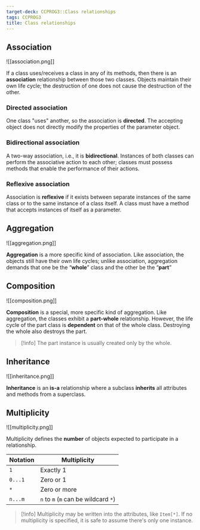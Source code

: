 ```yaml
---
target-deck: CCPROG3::Class relationships
tags: CCPROG3
title: Class relationships
---
```


## Association

![[association.png]]

If a class uses/receives a class in any of its methods, then there is an **association** relationship between those two classes. Objects maintain their own life cycle; the destruction of one does not cause the destruction of the other.

<!--ID: 1722921404974-->

### Directed association

One class "uses" another, so the association is **directed**. The accepting object does not directly modify the properties of the parameter object.

<!--ID: 1722921404978-->

### Bidirectional association

A two-way association, i.e., it is **bidirectional**. Instances of both classes can perform the associative action to each other; classes must possess methods that enable the performance of their actions.

<!--ID: 1722921404980-->

### Reflexive association

Association is **reflexive** if it exists between separate instances of the same class or to the same instance of a class itself. A class must have a method that accepts instances of itself as a parameter.

<!--ID: 1722921404982-->

## Aggregation

![[aggregation.png]]

**Aggregation** is a more specific kind of association. Like association, the objects still have their own life cycles; unlike association, aggregation demands that one be the “**whole**” class and the other be the “**part**”
<!--ID: 1722921404985-->

## Composition

![[composition.png]]

**Composition** is a special, more specific kind of aggregation. Like aggregation, the classes exhibit a **part-whole** relationship. However, the life cycle of the part class is **dependent** on that of the whole class. Destroying the whole also destroys the part.

>[!info] The part instance is usually created only by the whole.

<!--ID: 1722921404987-->

## Inheritance

![[inheritance.png]]

**Inheritance** is an **is-a** relationship where a subclass **inherits** all attributes and methods from a superclass.
<!--ID: 1722921404989-->

## Multiplicity

![[multiplicity.png]]

Multiplicity defines the **number** of objects expected to participate in a relationship.

| Notation | Multiplicity |
|---|---|
| `1` | Exactly 1 |
| `0...1` | Zero or 1 |
| `*` | Zero or more |
| `n...m` | `n` to `m` (`m` can be wildcard `*`) |

>[!info] Multiplicity may be written into the attributes, like `Item[*]`. If no multiplicity  is specified, it is safe to assume there's only one instance.

<!--ID: 1723000304238-->
